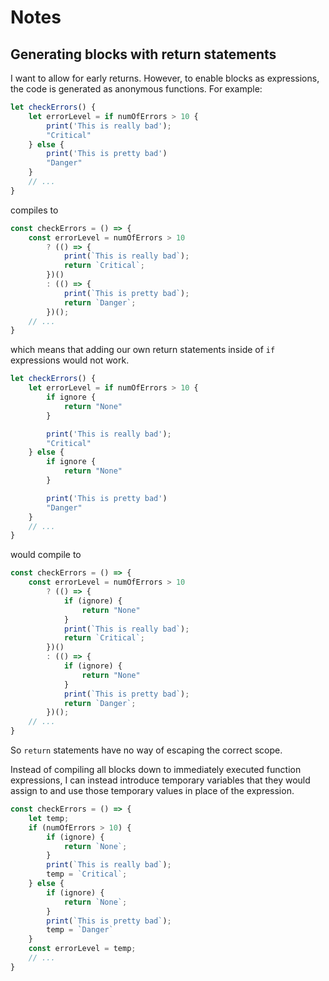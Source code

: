 # Notes

## Generating blocks with return statements
I want to allow for early returns. However, to enable blocks as expressions, the code is generated as anonymous
functions. For example:

```ts
let checkErrors() {
    let errorLevel = if numOfErrors > 10 {
        print('This is really bad');
        "Critical"
    } else {
        print('This is pretty bad')
        "Danger"
    }
    // ...
}
```

compiles to

```js
const checkErrors = () => {
    const errorLevel = numOfErrors > 10
        ? (() => {
            print(`This is really bad`);
            return `Critical`;
        })()
        : (() => {
            print(`This is pretty bad`);
            return `Danger`;
        })();
    // ...
}
```

which means that adding our own return statements inside of `if` expressions would not work.

```ts
let checkErrors() {
    let errorLevel = if numOfErrors > 10 {
        if ignore {
            return "None"
        }

        print('This is really bad');
        "Critical"
    } else {
        if ignore {
            return "None"
        }

        print('This is pretty bad')
        "Danger"
    }
    // ...
}
```

would compile to

```js
const checkErrors = () => {
    const errorLevel = numOfErrors > 10
        ? (() => {
            if (ignore) {
                return "None"
            }
            print(`This is really bad`);
            return `Critical`;
        })()
        : (() => {
            if (ignore) {
                return "None"
            }
            print(`This is pretty bad`);
            return `Danger`;
        })();
    // ...
}
```

So `return` statements have no way of escaping the correct scope.

Instead of compiling all blocks down to immediately executed function expressions, I can instead introduce temporary
variables that they would assign to and use those temporary values in place of the expression.

```js
const checkErrors = () => {
    let temp;
    if (numOfErrors > 10) {
        if (ignore) {
            return `None`;
        }
        print(`This is really bad`);
        temp = `Critical`;
    } else {
        if (ignore) {
            return `None`;
        }
        print(`This is pretty bad`);
        temp = `Danger`
    }
    const errorLevel = temp;
    // ...
}
```
